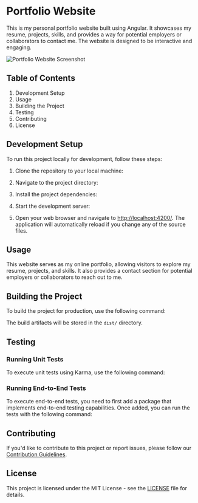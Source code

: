 # Portfolio Website

This is my personal portfolio website built using Angular. It showcases my resume, projects, skills, and provides a way for potential employers or collaborators to contact me. The website is designed to be interactive and engaging.

![Portfolio Website Screenshot](./screenshot.png)

## Table of Contents

1. Development Setup
2. Usage
3. Building the Project
4. Testing
5. Contributing
6. License

## Development Setup

To run this project locally for development, follow these steps:

1. Clone the repository to your local machine:

2. Navigate to the project directory:


3. Install the project dependencies:


4. Start the development server:


5. Open your web browser and navigate to [http://localhost:4200/](http://localhost:4200/). The application will automatically reload if you change any of the source files.

## Usage

This website serves as my online portfolio, allowing visitors to explore my resume, projects, and skills. It also provides a contact section for potential employers or collaborators to reach out to me.

## Building the Project

To build the project for production, use the following command:


The build artifacts will be stored in the `dist/` directory.

## Testing

### Running Unit Tests

To execute unit tests using Karma, use the following command:


### Running End-to-End Tests

To execute end-to-end tests, you need to first add a package that implements end-to-end testing capabilities. Once added, you can run the tests with the following command:


## Contributing

If you'd like to contribute to this project or report issues, please follow our [Contribution Guidelines](CONTRIBUTING.md).

## License

This project is licensed under the MIT License - see the [LICENSE](LICENSE) file for details.

